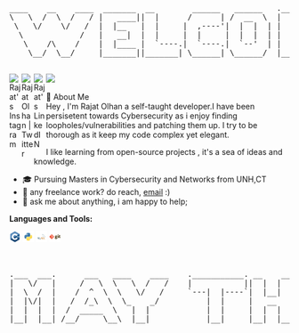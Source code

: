 <pre>
____    __    ____  _______  __        ______   ______   .___  ___.  _______ 
\   \  /  \  /   / |   ____||  |      /      | /  __  \  |   \/   | |   ____|
 \   \/    \/   /  |  |__   |  |     |  ,----'|  |  |  | |  \  /  | |  |__   
  \            /   |   __|  |  |     |  |     |  |  |  | |  |\/|  | |   __|  
   \    /\    /    |  |____ |  `----.|  `----.|  `--'  | |  |  |  | |  |____ 
    \__/  \__/     |_______||_______| \______| \______/  |__|  |__| |_______|
                                                                             </pre>

<!-- <img src="https://media.giphy.com/media/hvRJCLFzcasrR4ia7z/giphy.gif" width="25px"> -->
<a href="https://www.instagram.com/rajatolhan/">
  <img align="left" alt="Rajat's Instagram" width="22px" src="https://raw.githubusercontent.com/hussainweb/hussainweb/main/icons/instagram.png" />
</a>
<!-- <a href="https://discord.gg/XTW52Kt">
  <img align="left" alt="Rajat's Discord" width="22px" src="https://raw.githubusercontent.com/peterthehan/peterthehan/master/assets/discord.svg" />
</a> -->
<a href="https://twitter.com/rajatolhan">
  <img align="left" alt="Rajat Olhan | Twitter" width="22px" src="https://raw.githubusercontent.com/peterthehan/peterthehan/master/assets/twitter.svg" />
</a>
<a href="https://www.linkedin.com/in/rajatolhan/">
  <img align="left" alt="Rajat's LinkedIN" width="22px" src="https://raw.githubusercontent.com/peterthehan/peterthehan/master/assets/linkedin.svg" />
</a>
<!-- <a href="https://open.spotify.com/user/e90fe4zsndbm6xoe2t7t8kogf?si=WaLKpwvWTle0btle2qPb6g">
  <img align="left" alt="Rajat's Spotify" width="22px" src="https://raw.githubusercontent.com/peterthehan/peterthehan/master/assets/spotify.svg" />
</a> -->

![](https://visitor-badge.glitch.me/badge?page_id=mayankolhan.mayankolhan)

 :book: About Me
  <br>
Hey , I'm Rajat Olhan a self-taught developer.I have been persisetent towards Cybersecurity as i enjoy finding loopholes/vulnerabilities and patching them up. I try to be thorough as it keep my code complex yet elegant.

I like learning from open-source projects , it's a sea of ideas and knowledge. 

- 🎓 Pursuing Masters in Cybersecurity and Networks from UNH,CT 
- 💼 any freelance work? do reach, [email](mailto:mayankolhan@gmail.com) :)
- 💬 ask me about anything, i am happy to help;

**Languages and Tools:**  

<code><img height="20" src="https://raw.githubusercontent.com/github/explore/80688e429a7d4ef2fca1e82350fe8e3517d3494d/topics/cpp/cpp.png"></code>
<code><img height="20" src="https://raw.githubusercontent.com/github/explore/80688e429a7d4ef2fca1e82350fe8e3517d3494d/topics/python/python.png"></code>
<code><img height="20" src="https://raw.githubusercontent.com/github/explore/80688e429a7d4ef2fca1e82350fe8e3517d3494d/topics/mysql/mysql.png"></code>
<code><img height="20" src="https://raw.githubusercontent.com/github/explore/80688e429a7d4ef2fca1e82350fe8e3517d3494d/topics/git/git.png"></code>

<pre> 

.___  ___.      ___   ____    ____    .___________. __    __   _______     _______   ______   .______        ______  _______    .______    _______    ____    __    ____  __  .___________. __    __     ____    ____  ______    __    __  
|   \/   |     /   \  \   \  /   /    |           ||  |  |  | |   ____|   |   ____| /  __  \  |   _  \      /      ||   ____|   |   _  \  |   ____|   \   \  /  \  /   / |  | |           ||  |  |  |    \   \  /   / /  __  \  |  |  |  | 
|  \  /  |    /  ^  \  \   \/   /     `---|  |----`|  |__|  | |  |__      |  |__   |  |  |  | |  |_)  |    |  ,----'|  |__      |  |_)  | |  |__       \   \/    \/   /  |  | `---|  |----`|  |__|  |     \   \/   / |  |  |  | |  |  |  | 
|  |\/|  |   /  /_\  \  \_    _/          |  |     |   __   | |   __|     |   __|  |  |  |  | |      /     |  |     |   __|     |   _  <  |   __|       \            /   |  |     |  |     |   __   |      \_    _/  |  |  |  | |  |  |  | 
|  |  |  |  /  _____  \   |  |            |  |     |  |  |  | |  |____    |  |     |  `--'  | |  |\  \----.|  `----.|  |____    |  |_)  | |  |____       \    /\    /    |  |     |  |     |  |  |  |        |  |    |  `--'  | |  `--'  | 
|__|  |__| /__/     \__\  |__|            |__|     |__|  |__| |_______|   |__|      \______/  | _| `._____| \______||_______|   |______/  |_______|       \__/  \__/     |__|     |__|     |__|  |__|        |__|     \______/   \______/  
                                                                                                                                                                                                                                           
 
</pre>

<!--
.______          ___            __       ___   .___________.
|   _  \        /   \          |  |     /   \  |           |
|  |_)  |      /  ^  \         |  |    /  ^  \ `---|  |----`
|      /      /  /_\  \  .--.  |  |   /  /_\  \    |  |     
|  |\  \----./  _____  \ |  `--'  |  /  _____  \   |  |     
| _| `._____/__/     \__\ \______/  /__/     \__\  |__|   -->





